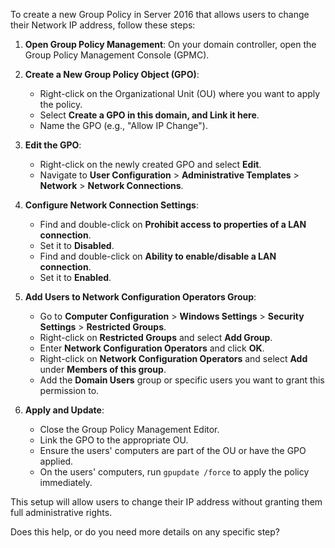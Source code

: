 To create a new Group Policy in Server 2016 that allows users to change their Network IP address, follow these steps:

1. **Open Group Policy Management**: On your domain controller, open the Group Policy Management Console (GPMC).

2. **Create a New Group Policy Object (GPO)**:
   - Right-click on the Organizational Unit (OU) where you want to apply the policy.
   - Select **Create a GPO in this domain, and Link it here**.
   - Name the GPO (e.g., "Allow IP Change").

3. **Edit the GPO**:
   - Right-click on the newly created GPO and select **Edit**.
   - Navigate to **User Configuration** > **Administrative Templates** > **Network** > **Network Connections**.

4. **Configure Network Connection Settings**:
   - Find and double-click on **Prohibit access to properties of a LAN connection**.
   - Set it to **Disabled**.
   - Find and double-click on **Ability to enable/disable a LAN connection**.
   - Set it to **Enabled**.

5. **Add Users to Network Configuration Operators Group**:
   - Go to **Computer Configuration** > **Windows Settings** > **Security Settings** > **Restricted Groups**.
   - Right-click on **Restricted Groups** and select **Add Group**.
   - Enter **Network Configuration Operators** and click **OK**.
   - Right-click on **Network Configuration Operators** and select **Add** under **Members of this group**.
   - Add the **Domain Users** group or specific users you want to grant this permission to.

6. **Apply and Update**:
   - Close the Group Policy Management Editor.
   - Link the GPO to the appropriate OU.
   - Ensure the users' computers are part of the OU or have the GPO applied.
   - On the users' computers, run `gpupdate /force` to apply the policy immediately.

This setup will allow users to change their IP address without granting them full administrative rights.

Does this help, or do you need more details on any specific step?
